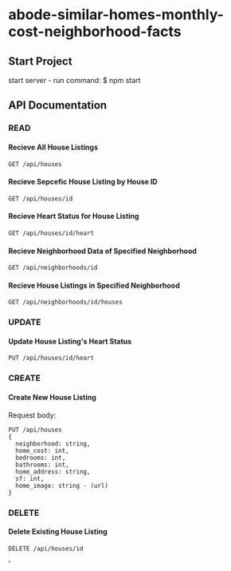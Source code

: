 # abode-similar-homes-monthly-cost-neighborhood-facts

## Start Project

start server - run command: $ npm start

## API Documentation

### READ

#### Recieve All House Listings
```
GET /api/houses
```

#### Recieve Sepcefic House Listing by House ID
```
GET /api/houses/id
```

#### Recieve Heart Status for House Listing
```
GET /api/houses/id/heart
```

#### Recieve Neighborhood Data of Specified Neighborhood
```
GET /api/neighborhoods/id
```

#### Recieve House Listings in Specified Neighborhood
```
GET /api/neighborhoods/id/houses
```


### UPDATE

#### Update House Listing's Heart Status
```
PUT /api/houses/id/heart
```

### CREATE

#### Create New House Listing

Request body: 
```
PUT /api/houses
{
  neighborhood: string, 
  home_cost: int, 
  bedrooms: int, 
  bathrooms: int, 
  home_address: string, 
  sf: int, 
  home_image: string - (url)
}
```

### DELETE

#### Delete Existing House Listing
```
DELETE /api/houses/id
```



'

